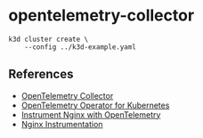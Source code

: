 # opentelemetry-collector

```
k3d cluster create \
    --config ../k3d-example.yaml
```

## References

* [OpenTelemetry Collector](https://opentelemetry.io/docs/collector/getting-started/)
* [OpenTelemetry Operator for Kubernetes](https://opentelemetry.io/docs/k8s-operator/)
* [Instrument Nginx with OpenTelemetry](https://opentelemetry.io/blog/2022/instrument-nginx/)
* [Nginx Instrumentation](https://github.com/open-telemetry/opentelemetry-cpp-contrib/tree/main/instrumentation/nginx)
